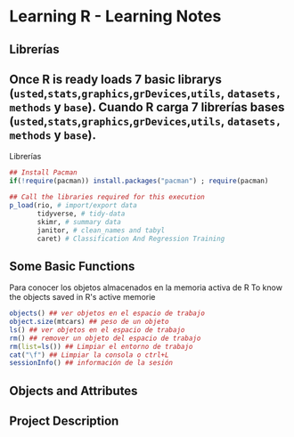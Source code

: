 # Learning R - Learning Notes
## Librerías
Once R is ready loads 7 basic librarys (`usted`,`stats`,`graphics`,`grDevices`,`utils`, `datasets, methods` y `base`).
Cuando R carga 7 librerías bases (`usted`,`stats`,`graphics`,`grDevices`,`utils`, `datasets, methods` y `base`).
---
Librerías

```r
## Install Pacman
if(!require(pacman)) install.packages("pacman") ; require(pacman)

## Call the libraries required for this execution
p_load(rio, # import/export data
       tidyverse, # tidy-data
       skimr, # summary data
       janitor, # clean_names and tabyl
       caret) # Classification And Regression Training
```
## Some Basic Functions

Para  conocer los objetos almacenados en la memoria activa de R
To know the objects saved in R's active memorie

```r
objects() ## ver objetos en el espacio de trabajo
object.size(mtcars) ## peso de un objeto
ls() ## ver objetos en el espacio de trabajo
rm() ## remover un objeto del espacio de trabajo
rm(list=ls()) ## Limpiar el entorno de trabajo
cat("\f") ## Limpiar la consola o ctrl+L
sessionInfo() ## información de la sesión
```

## Objects and Attributes
## Project Description

